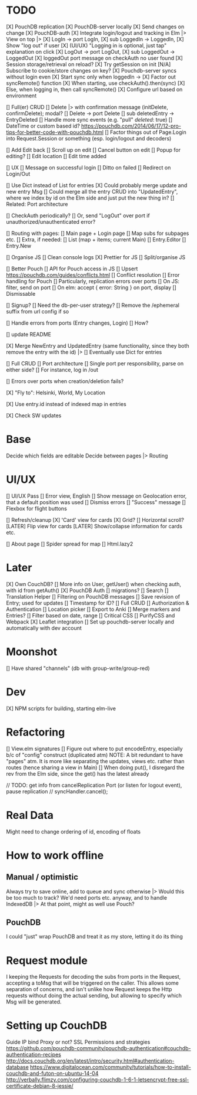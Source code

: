 # TODO
[X] PouchDB replication
  [X] PouchDB-server locally
  [X] Send changes on change
  [X] PouchDB-auth
  [X] Integrate login/logout and tracking in Elm
    |> View on top
    |> [X] LogIn -> port LogIn,
       [X] sub LoggedIn -> LoggedIn,
       [X] Show "log out" if user
       [X] (UI/UX) "Logging in is optional, just tap" explanation on click
       [X] LogOut -> port LogOut,
       [X] sub LoggedOut -> LoggedOut
       [X] loggedOut port message on checkAuth no user found
  [X] Session storage/retrieval on reload?
    [X] Try getSession on init
    [N/A] Subscribe to cookie/store changes on key?
  [X] Pouchdb-server syncs without login even
  [X] Start sync only when loggedIn ->
    [X] Factor out syncRemote() function
    [X] When starting, use checkAuth().then(sync)
    [X] Else, when logging in, then call syncRemote()
  [X] Configure url based on environment

  [] Full(er) CRUD
    [] Delete |> with confirmation message (initDelete, confirmDelete); modal?
    [] Delete -> port Delete
    [] sub deletedEntry -> EntryDeleted
    [] Handle more sync events (e.g. "pull" _deleted_: true)
  [] DateTime or custom based id? https://pouchdb.com/2014/06/17/12-pro-tips-for-better-code-with-pouchdb.html
  [] Factor things out of Page.Login into Request.Session or something (esp. login/logout and decoders)

[] Add Edit back
  [] Scroll up on edit
  [] Cancel button on edit
  [] Popup for editing?
  [] Edit location
  [] Edit time added

[] UX
  [] Message on successful login
    [] Ditto on failed
  [] Redirect on Login/Out

[] Use Dict instead of List for entries
  [X] Could probably merge update and new entry Msg
  [] Could merge all the entry CRUD into "UpdatedEntry", where we index by id on the Elm side and just put the new thing in?
  [] Related: Port architecture

[] CheckAuth periodically?
  [] Or, send "LogOut" over port if unauthorized/unauthenticated error?

[] Routing with pages:
  [] Main page + Login page
  [] Map subs for subpages etc.
  [] Extra, if needed:
    [] List (map + items; current Main)
    [] Entry.Editor
    [] Entry.New


[] Organise JS
  [] Clean console logs
  [X] Prettier for JS
  [] Split/organise JS


[] Better Pouch
  [] API for Pouch access in JS
  [] Upsert https://pouchdb.com/guides/conflicts.html
  [] Conflict resolution
  [] Error handling for Pouch
    [] Particularly, replication errors over ports
      [] On JS: filter, send on port
      [] On elm: accept { error: String } on port, display
        [] Dismissable


[] Signup?
  [] Need the db-per-user strategy?
  [] Remove the /ephemeral suffix from url config if so

[] Handle errors from ports (Entry changes, Login)
  [] How?

[] update README

[X] Merge NewEntry and UpdatedEntry (same functionality, since they both remove the entry with the id)
  |> [] Eventually use Dict for entries

[] Full CRUD
[] Port architecture
  [] Single port per responsibility, parse on either side?
  [] For instance, log in /out

[] Errors over ports when creation/deletion fails?

[X] "Fly to": Helsinki, World, My Location

[X] Use entry.id instead of indexed map in entries

[X] Check SW updates


# Base
Decide which fields are editable
Decide between pages
 |> Routing

# UI/UX
[] UI/UX Pass
  [] Error view, English
  [] Show message on Geolocation error, that a default position was used
  [] Dismiss errors
  [] "Success" message
  [] Flexbox for flight buttons

[] Refresh/cleanup
  [X] 'Card' view for cards
    [X] Grid?
    [] Horizontal scroll?
  [LATER] Flip view for cards
  [LATER] Show/collapse information for cards etc.

[] About page
[] Spider spread for map
[] Html.lazy2

# Later
[X] Own CouchDB?
[] More info on User, getUser() when checking auth, with id from getAuth()
[X] PouchDB Auth
[] migrations?
[] Search
[] Translation Helper
[] Filtering on PouchDB messages
[] Save revision of Entry; used for updates
[] Timestamp for ID?
[] Full CRUD
[] Authorization & Authentication
[] Location picker
[] Export to Anki
[] Merge markers and Entries?
[] Filter based on date, range
[] Critical CSS
  [] PurifyCSS and Webpack
[X] Leaflet integration
[] Set up pouchdb-server locally and automatically with dev account


# Moonshot
[] Have shared "channels" (db with group-write/group-red)

# Dev
[X] NPM scripts for building, starting elm-live

# Refactoring
[] View.elm signatures
[] Figure out where to put encodeEntry, especially b/c of "config" construct (duplicated atm)
NOTE: A bit redundant to have "pages" atm. It is more like separating the updates, views etc. rather than routes (hence sharing a view in Main)
[] When doing put(), I disregard the rev from the Elm side, since the get() has the latest already

// TODO: get info from cancelReplication Port (or listen for logout event), pause replication
// syncHandler.cancel();


# Real Data
Might need to change ordering of id, encoding of floats

# How to work offline
## Manual / optimistic
Always try to save online, add to queue and sync otherwise
  |> Would this be too much to track? We'd need ports etc. anyway, and to handle IndexedDB
    |> At that point, might as well use Pouch?

## PouchDB
I could "just" wrap PouchDB and treat it as my store, letting it do its thing

# Request module
I keeping the Requests for decoding the subs from ports in the Request, accepting a toMsg that will be triggered on the caller.
This allows some separation of concerns, and isn't unlike how Request keeps the Http requests without doing the actual sending, but allowing to specify which Msg will be generated.

# Setting up CouchDB
Guide
IP bind
Proxy or not?
  SSL
Permissions and strategies
https://github.com/pouchdb-community/pouchdb-authentication#couchdb-authentication-recipes
http://docs.couchdb.org/en/latest/intro/security.html#authentication-database
https://www.digitalocean.com/community/tutorials/how-to-install-couchdb-and-futon-on-ubuntu-14-04
http://verbally.flimzy.com/configuring-couchdb-1-6-1-letsencrypt-free-ssl-certificate-debian-8-jessie/
